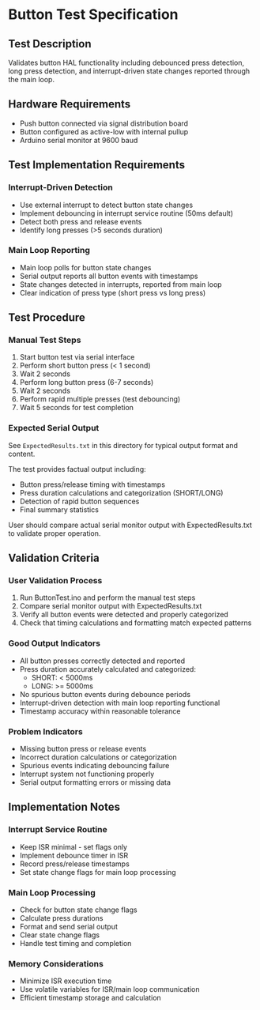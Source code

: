 # Button Test Specification

## Test Description
Validates button HAL functionality including debounced press detection, long press detection, and interrupt-driven state changes reported through the main loop.

## Hardware Requirements
- Push button connected via signal distribution board
- Button configured as active-low with internal pullup
- Arduino serial monitor at 9600 baud

## Test Implementation Requirements

### Interrupt-Driven Detection
- Use external interrupt to detect button state changes
- Implement debouncing in interrupt service routine (50ms default)
- Detect both press and release events
- Identify long presses (>5 seconds duration)

### Main Loop Reporting
- Main loop polls for button state changes
- Serial output reports all button events with timestamps
- State changes detected in interrupts, reported from main loop
- Clear indication of press type (short press vs long press)

## Test Procedure

### Manual Test Steps
1. Start button test via serial interface
2. Perform short button press (< 1 second)
3. Wait 2 seconds
4. Perform long button press (6-7 seconds)
5. Wait 2 seconds
6. Perform rapid multiple presses (test debouncing)
7. Wait 5 seconds for test completion

### Expected Serial Output
See `ExpectedResults.txt` in this directory for typical output format and content. 

The test provides factual output including:
- Button press/release timing with timestamps
- Press duration calculations and categorization (SHORT/LONG)
- Detection of rapid button sequences
- Final summary statistics

User should compare actual serial monitor output with ExpectedResults.txt to validate proper operation.

## Validation Criteria

### User Validation Process
1. Run ButtonTest.ino and perform the manual test steps
2. Compare serial monitor output with ExpectedResults.txt
3. Verify all button events were detected and properly categorized
4. Check that timing calculations and formatting match expected patterns

### Good Output Indicators
- All button presses correctly detected and reported
- Press duration accurately calculated and categorized:
  - SHORT: < 5000ms
  - LONG: >= 5000ms
- No spurious button events during debounce periods
- Interrupt-driven detection with main loop reporting functional
- Timestamp accuracy within reasonable tolerance

### Problem Indicators
- Missing button press or release events
- Incorrect duration calculations or categorization
- Spurious events indicating debouncing failure
- Interrupt system not functioning properly
- Serial output formatting errors or missing data

## Implementation Notes

### Interrupt Service Routine
- Keep ISR minimal - set flags only
- Implement debounce timer in ISR
- Record press/release timestamps
- Set state change flags for main loop processing

### Main Loop Processing
- Check for button state change flags
- Calculate press durations
- Format and send serial output
- Clear state change flags
- Handle test timing and completion

### Memory Considerations
- Minimize ISR execution time
- Use volatile variables for ISR/main loop communication
- Efficient timestamp storage and calculation